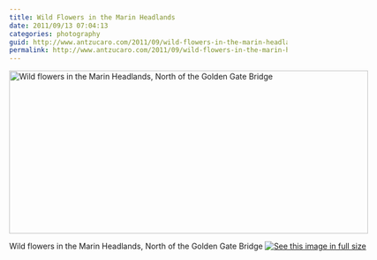 ```yaml
---
title: Wild Flowers in the Marin Headlands
date: 2011/09/13 07:04:13
categories: photography
guid: http://www.antzucaro.com/2011/09/wild-flowers-in-the-marin-headlands
permalink: http://www.antzucaro.com/2011/09/wild-flowers-in-the-marin-headlands
---
```

<div class='wp-caption aligncenter' style='width: 660px; margin-left: auto; margin-right: auto;'>
<img width='650px' height='295px' alt="Wild flowers in the Marin Headlands, North of the Golden Gate Bridge" title='Wild flowers in the Marin Headlands, North of the Golden Gate Bridge' src='http://media.antzucaro.com/uploads/2011/09/13Marin/pano_marin_headlands_4_m.jpg'>
<p class='wp-caption-text'>Wild flowers in the Marin Headlands, North of the Golden Gate Bridge <a href='http://media.antzucaro.com/uploads/2011/09/13Marin/pano_marin_headlands_4_l.jpg'><img alt='See this image in full size' src='http://media.antzucaro.com/static/fs_img.jpg' /></a></p>
</div>
